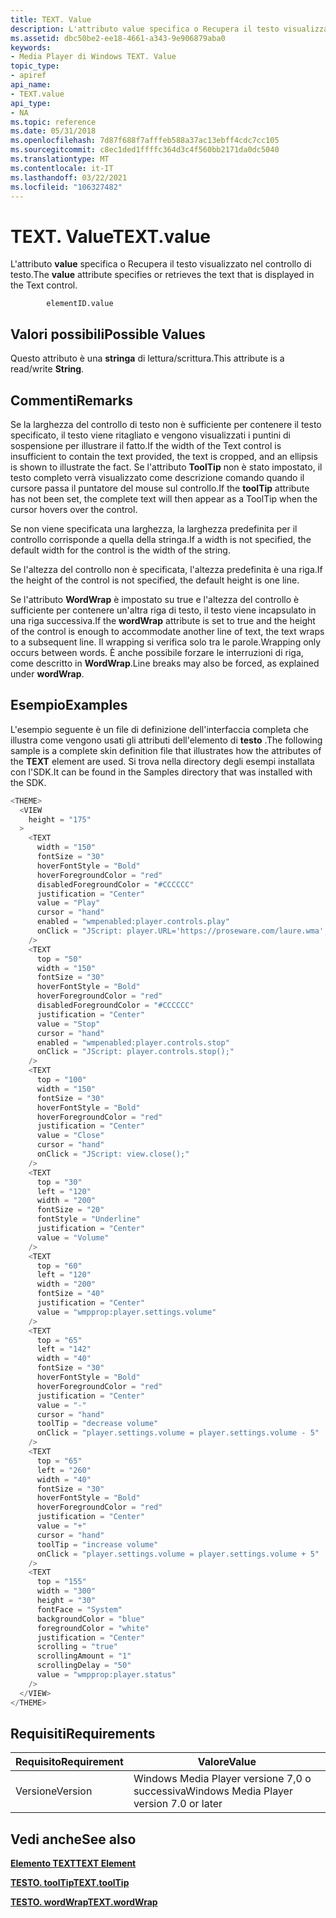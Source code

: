```yaml
---
title: TEXT. Value
description: L'attributo value specifica o Recupera il testo visualizzato nel controllo di testo.
ms.assetid: dbc50be2-ee18-4661-a343-9e906879aba0
keywords:
- Media Player di Windows TEXT. Value
topic_type:
- apiref
api_name:
- TEXT.value
api_type:
- NA
ms.topic: reference
ms.date: 05/31/2018
ms.openlocfilehash: 7d87f688f7afffeb588a37ac13ebff4cdc7cc105
ms.sourcegitcommit: c8ec1ded1ffffc364d3c4f560bb2171da0dc5040
ms.translationtype: MT
ms.contentlocale: it-IT
ms.lasthandoff: 03/22/2021
ms.locfileid: "106327482"
---
```

# <a name="textvalue"></a><span data-ttu-id="8442d-104">TEXT. Value</span><span class="sxs-lookup"><span data-stu-id="8442d-104">TEXT.value</span></span>

<span data-ttu-id="8442d-105">L'attributo **value** specifica o Recupera il testo visualizzato nel controllo di testo.</span><span class="sxs-lookup"><span data-stu-id="8442d-105">The **value** attribute specifies or retrieves the text that is displayed in the Text control.</span></span>

``` syntax
        elementID.value
```

## <a name="possible-values"></a><span data-ttu-id="8442d-106">Valori possibili</span><span class="sxs-lookup"><span data-stu-id="8442d-106">Possible Values</span></span>

<span data-ttu-id="8442d-107">Questo attributo è una **stringa** di lettura/scrittura.</span><span class="sxs-lookup"><span data-stu-id="8442d-107">This attribute is a read/write **String**.</span></span>

## <a name="remarks"></a><span data-ttu-id="8442d-108">Commenti</span><span class="sxs-lookup"><span data-stu-id="8442d-108">Remarks</span></span>

<span data-ttu-id="8442d-109">Se la larghezza del controllo di testo non è sufficiente per contenere il testo specificato, il testo viene ritagliato e vengono visualizzati i puntini di sospensione per illustrare il fatto.</span><span class="sxs-lookup"><span data-stu-id="8442d-109">If the width of the Text control is insufficient to contain the text provided, the text is cropped, and an ellipsis is shown to illustrate the fact.</span></span> <span data-ttu-id="8442d-110">Se l'attributo **ToolTip** non è stato impostato, il testo completo verrà visualizzato come descrizione comando quando il cursore passa il puntatore del mouse sul controllo.</span><span class="sxs-lookup"><span data-stu-id="8442d-110">If the **toolTip** attribute has not been set, the complete text will then appear as a ToolTip when the cursor hovers over the control.</span></span>

<span data-ttu-id="8442d-111">Se non viene specificata una larghezza, la larghezza predefinita per il controllo corrisponde a quella della stringa.</span><span class="sxs-lookup"><span data-stu-id="8442d-111">If a width is not specified, the default width for the control is the width of the string.</span></span>

<span data-ttu-id="8442d-112">Se l'altezza del controllo non è specificata, l'altezza predefinita è una riga.</span><span class="sxs-lookup"><span data-stu-id="8442d-112">If the height of the control is not specified, the default height is one line.</span></span>

<span data-ttu-id="8442d-113">Se l'attributo **WordWrap** è impostato su true e l'altezza del controllo è sufficiente per contenere un'altra riga di testo, il testo viene incapsulato in una riga successiva.</span><span class="sxs-lookup"><span data-stu-id="8442d-113">If the **wordWrap** attribute is set to true and the height of the control is enough to accommodate another line of text, the text wraps to a subsequent line.</span></span> <span data-ttu-id="8442d-114">Il wrapping si verifica solo tra le parole.</span><span class="sxs-lookup"><span data-stu-id="8442d-114">Wrapping only occurs between words.</span></span> <span data-ttu-id="8442d-115">È anche possibile forzare le interruzioni di riga, come descritto in **WordWrap**.</span><span class="sxs-lookup"><span data-stu-id="8442d-115">Line breaks may also be forced, as explained under **wordWrap**.</span></span>

## <a name="examples"></a><span data-ttu-id="8442d-116">Esempio</span><span class="sxs-lookup"><span data-stu-id="8442d-116">Examples</span></span>

<span data-ttu-id="8442d-117">L'esempio seguente è un file di definizione dell'interfaccia completa che illustra come vengono usati gli attributi dell'elemento di **testo** .</span><span class="sxs-lookup"><span data-stu-id="8442d-117">The following sample is a complete skin definition file that illustrates how the attributes of the **TEXT** element are used.</span></span> <span data-ttu-id="8442d-118">Si trova nella directory degli esempi installata con l'SDK.</span><span class="sxs-lookup"><span data-stu-id="8442d-118">It can be found in the Samples directory that was installed with the SDK.</span></span>


```C++
<THEME>
  <VIEW
    height = "175"
  >
    <TEXT 
      width = "150"
      fontSize = "30"
      hoverFontStyle = "Bold"
      hoverForegroundColor = "red"
      disabledForegroundColor = "#CCCCCC"
      justification = "Center"
      value = "Play"
      cursor = "hand"
      enabled = "wmpenabled:player.controls.play"
      onClick = "JScript: player.URL='https://proseware.com/laure.wma';"
    />
    <TEXT
      top = "50"
      width = "150"
      fontSize = "30"
      hoverFontStyle = "Bold"
      hoverForegroundColor = "red"
      disabledForegroundColor = "#CCCCCC"
      justification = "Center"
      value = "Stop"
      cursor = "hand"
      enabled = "wmpenabled:player.controls.stop"
      onClick = "JScript: player.controls.stop();"
    />
    <TEXT
      top = "100"
      width = "150"
      fontSize = "30"
      hoverFontStyle = "Bold"
      hoverForegroundColor = "red"
      justification = "Center"
      value = "Close"
      cursor = "hand"
      onClick = "JScript: view.close();"
    />
    <TEXT
      top = "30"
      left = "120"
      width = "200"
      fontSize = "20"
      fontStyle = "Underline"
      justification = "Center"
      value = "Volume"
    />
    <TEXT
      top = "60"
      left = "120"
      width = "200"
      fontSize = "40"
      justification = "Center"
      value = "wmpprop:player.settings.volume"
    />
    <TEXT
      top = "65"
      left = "142"
      width = "40"
      fontSize = "30"
      hoverFontStyle = "Bold"
      hoverForegroundColor = "red"
      justification = "Center"
      value = "-"
      cursor = "hand"
      toolTip = "decrease volume"
      onClick = "player.settings.volume = player.settings.volume - 5"
    />
    <TEXT
      top = "65"
      left = "260"
      width = "40"
      fontSize = "30"
      hoverFontStyle = "Bold"
      hoverForegroundColor = "red"
      justification = "Center"
      value = "+"
      cursor = "hand"
      toolTip = "increase volume"
      onClick = "player.settings.volume = player.settings.volume + 5"
    />
    <TEXT
      top = "155"
      width = "300"
      height = "30"
      fontFace = "System"
      backgroundColor = "blue"
      foregroundColor = "white"
      justification = "Center"
      scrolling = "true"
      scrollingAmount = "1"
      scrollingDelay = "50"
      value = "wmpprop:player.status"
    />
  </VIEW>
</THEME>

```



## <a name="requirements"></a><span data-ttu-id="8442d-119">Requisiti</span><span class="sxs-lookup"><span data-stu-id="8442d-119">Requirements</span></span>



| <span data-ttu-id="8442d-120">Requisito</span><span class="sxs-lookup"><span data-stu-id="8442d-120">Requirement</span></span> | <span data-ttu-id="8442d-121">Valore</span><span class="sxs-lookup"><span data-stu-id="8442d-121">Value</span></span> |
|--------------------|------------------------------------------------------|
| <span data-ttu-id="8442d-122">Versione</span><span class="sxs-lookup"><span data-stu-id="8442d-122">Version</span></span><br/> | <span data-ttu-id="8442d-123">Windows Media Player versione 7,0 o successiva</span><span class="sxs-lookup"><span data-stu-id="8442d-123">Windows Media Player version 7.0 or later</span></span><br/> |



## <a name="see-also"></a><span data-ttu-id="8442d-124">Vedi anche</span><span class="sxs-lookup"><span data-stu-id="8442d-124">See also</span></span>

<dl> <dt>

[<span data-ttu-id="8442d-125">**Elemento TEXT**</span><span class="sxs-lookup"><span data-stu-id="8442d-125">**TEXT Element**</span></span>](text-element.md)
</dt> <dt>

[<span data-ttu-id="8442d-126">**TESTO. toolTip**</span><span class="sxs-lookup"><span data-stu-id="8442d-126">**TEXT.toolTip**</span></span>](text-tooltip.md)
</dt> <dt>

[<span data-ttu-id="8442d-127">**TESTO. wordWrap**</span><span class="sxs-lookup"><span data-stu-id="8442d-127">**TEXT.wordWrap**</span></span>](text-wordwrap.md)
</dt> </dl>

 

 





